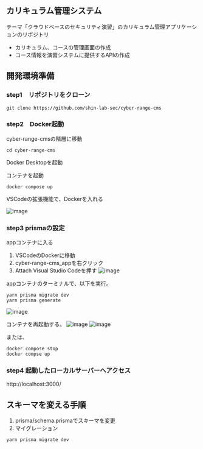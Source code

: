 ## カリキュラム管理システム
テーマ「クラウドベースのセキュリティ演習」のカリキュラム管理アプリケーションのリポジトリ

- カリキュラム、コースの管理画面の作成
- コース情報を演習システムに提供するAPIの作成

## 開発環境準備
### step1　リポジトリをクローン
```
git clone https://github.com/shin-lab-sec/cyber-range-cms
```

### step2　Docker起動
cyber-range-cmsの階層に移動
```
cd cyber-range-cms
```

Docker Desktopを起動

コンテナを起動
```
docker compose up
```


VSCodeの拡張機能で、Dockerを入れる

![image](https://user-images.githubusercontent.com/88410576/231916531-d2f84aa8-783a-48df-8e54-ffc317711cf9.png)


### step3 prismaの設定
appコンテナに入る
1. VSCodeのDockerに移動
2. cyber-range-cms_appを右クリック
3. Attach Visual Studio Codeを押す
![image](https://user-images.githubusercontent.com/88410576/231915405-d8b40c7e-ab3f-4d48-b5fe-1ac866510f1d.png)

appコンテナのターミナルで、以下を実行。
```
yarn prisma migrate dev
yarn prisma generate
```
![image](https://user-images.githubusercontent.com/88410576/231915908-e3955e90-bccf-4058-abfa-b228d17a15e2.png)

コンテナを再起動する。
![image](https://user-images.githubusercontent.com/88410576/231916045-e0c999e6-8013-4e31-8443-806877306813.png)
![image](https://user-images.githubusercontent.com/88410576/231916125-282476fb-5e2e-442d-807e-ae691be40749.png)

または、
```
docker compose stop
docker compse up
```


### step4 起動したローカルサーバーへアクセス
http://localhost:3000/


## スキーマを変える手順

1. prisma/schema.prismaでスキーマを変更
2. マイグレーション

```
yarn prisma migrate dev
```

